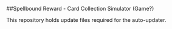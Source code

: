 ##Spellbound Reward - Card Collection Simulator (Game?)

This repository holds update files required for the auto-updater.
